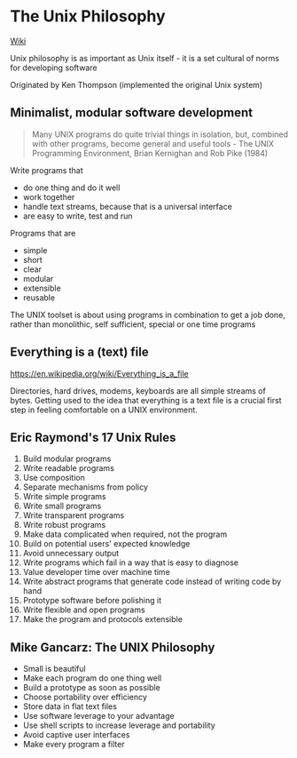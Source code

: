 # The Unix Philosophy

[Wiki](https://en.wikipedia.org/wiki/Unix_philosophy)

Unix philosophy is as important as Unix itself - it is a set cultural of norms for developing software

Originated by Ken Thompson (implemented the original Unix system)

## Minimalist, modular software development

> Many UNIX programs do quite trivial things in isolation, but, combined with other programs, become general and useful tools - The UNIX Programming Environment, Brian Kernighan and Rob Pike (1984)

Write programs that
- do one thing and do it well
- work together
- handle text streams, because that is a universal interface
- are easy to write, test and run

Programs that are
- simple
- short
- clear
- modular
- extensible
- reusable
 
The UNIX toolset is about using programs in combination to get a job done, rather than monolithic, self sufficient, special or one time programs

## Everything is a (text) file

https://en.wikipedia.org/wiki/Everything_is_a_file

Directories, hard drives, modems, keyboards are all simple streams of bytes.  Getting used to the idea that everything is a text file is a crucial first step in feeling comfortable on a UNIX environment. 

## Eric Raymond's 17 Unix Rules

1. Build modular programs
2. Write readable programs
3. Use composition
4. Separate mechanisms from policy
5. Write simple programs
6. Write small programs
7. Write transparent programs
8. Write robust programs
9. Make data complicated when required, not the program
10. Build on potential users' expected knowledge
11. Avoid unnecessary output
12. Write programs which fail in a way that is easy to diagnose
13. Value developer time over machine time
14. Write abstract programs that generate code instead of writing code by hand
15. Prototype software before polishing it
16. Write flexible and open programs
17. Make the program and protocols extensible

## Mike Gancarz: The UNIX Philosophy

- Small is beautiful
- Make each program do one thing well
- Build a prototype as soon as possible
- Choose portability over efficiency
- Store data in flat text files
- Use software leverage to your advantage
- Use shell scripts to increase leverage and portability
- Avoid captive user interfaces
- Make every program a filter
